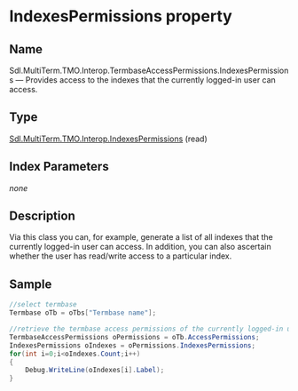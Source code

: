 #  IndexesPermissions property

## Name

Sdl.MultiTerm.TMO.Interop.TermbaseAccessPermissions.IndexesPermissions —          Provides access to the indexes that the currently logged-in user can access.

## Type
[Sdl.MultiTerm.TMO.Interop.IndexesPermissions](Sdl.MultiTerm.TMO.Interop.IndexesPermissions.md)
(read)

## Index Parameters
*none*

## Description

Via this class you can, for example, generate a list of all indexes that the currently logged-in user can access. In addition, you can also ascertain whether the user has read/write access to a particular index.



## Sample


```cs
//select termbase
Termbase oTb = oTbs["Termbase name"];

//retrieve the termbase access permissions of the currently logged-in user
TermbaseAccessPermissions oPermissions = oTb.AccessPermissions;
IndexesPermissions oIndexes = oPermissions.IndexesPermissions;
for(int i=0;i<oIndexes.Count;i++)
{
   	Debug.WriteLine(oIndexes[i].Label);
}
```


